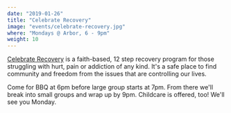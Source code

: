```yaml
---
date: "2019-01-26"
title: "Celebrate Recovery"
image: "events/celebrate-recovery.jpg"
where: "Mondays @ Arbor, 6 - 9pm"
weight: 10
---
```


[Celebrate Recovery](https://www.celebraterecovery.com/) is a faith-based, 12 step recovery program for those struggling with hurt, pain or addiction of any kind. It's a safe place to find community and freedom from the issues that are controlling our lives. 

Come for BBQ at 6pm before large group starts at 7pm. From there we'll break into small groups and wrap up by 9pm. Childcare is offered, too! We'll see you Monday. 

